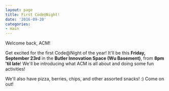 ```yaml
---
layout: page
title: First Code@Night!
date: '2016-09-20'
categories:
- main
---
```

Welcome back, ACM!

Get excited for the first Code@Night of the year! It'll be this **Friday, September 23rd** in the **Butler Innovation Space (Wu Basement)**, from **8pm 'til late**! We'll be introducing what ACM is all about and doing some fun activities!

We'll also have pizza, berries, chips, and other assorted snacks! :) Come on out!